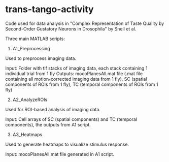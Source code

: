 # trans-tango-activity

Code used for data analysis in "Complex Representation of Taste Quality by Second-Order Gustatory Neurons in Drosophila" by Snell et al.

Three main MATLAB scripts:

1) A1_Preprocessing

Used to preprocess imaging data.

Input: Folder with tif stacks of imaging data, each stack containing 1 individual trial from 1 fly
Outputs: mocoPlanesAll.mat file (.mat file containing all motion-corrected imaging data from 1 fly), SC (spatial components of ROIs from 1 fly), TC (temporal components of ROIs from 1 fly)

2) A2_AnalyzeROIs

Used for ROI-based analysis of imaging data.

Input: Cell arrays of SC (spatial components) and TC (temporal components), the outputs from A1 script.

3) A3_Heatmaps

Used to generate heatmaps to visualize stimulus response.

Input: mocoPlanesAll.mat file generated in A1 script.
